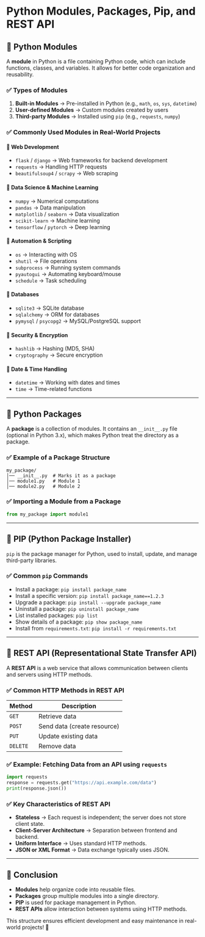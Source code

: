 # Python Modules, Packages, Pip, and REST API

## 🔹 Python Modules
A **module** in Python is a file containing Python code, which can include functions, classes, and variables. It allows for better code organization and reusability.

### ✅ **Types of Modules**
1. **Built-in Modules** → Pre-installed in Python (e.g., `math`, `os`, `sys`, `datetime`)
2. **User-defined Modules** → Custom modules created by users
3. **Third-party Modules** → Installed using `pip` (e.g., `requests`, `numpy`)

### ✅ **Commonly Used Modules in Real-World Projects**

#### 🔹 Web Development
- `flask` / `django` → Web frameworks for backend development
- `requests` → Handling HTTP requests
- `beautifulsoup4` / `scrapy` → Web scraping

#### 🔹 Data Science & Machine Learning
- `numpy` → Numerical computations
- `pandas` → Data manipulation
- `matplotlib` / `seaborn` → Data visualization
- `scikit-learn` → Machine learning
- `tensorflow` / `pytorch` → Deep learning

#### 🔹 Automation & Scripting
- `os` → Interacting with OS
- `shutil` → File operations
- `subprocess` → Running system commands
- `pyautogui` → Automating keyboard/mouse
- `schedule` → Task scheduling

#### 🔹 Databases
- `sqlite3` → SQLite database
- `sqlalchemy` → ORM for databases
- `pymysql` / `psycopg2` → MySQL/PostgreSQL support

#### 🔹 Security & Encryption
- `hashlib` → Hashing (MD5, SHA)
- `cryptography` → Secure encryption

#### 🔹 Date & Time Handling
- `datetime` → Working with dates and times
- `time` → Time-related functions

---

## 🔹 Python Packages
A **package** is a collection of modules. It contains an `__init__.py` file (optional in Python 3.x), which makes Python treat the directory as a package.

### ✅ **Example of a Package Structure**
```
my_package/
│── __init__.py  # Marks it as a package
│── module1.py   # Module 1
│── module2.py   # Module 2
```

### ✅ **Importing a Module from a Package**
```python
from my_package import module1
```

---

## 🔹 PIP (Python Package Installer)
`pip` is the package manager for Python, used to install, update, and manage third-party libraries.

### ✅ **Common `pip` Commands**
- Install a package: `pip install package_name`
- Install a specific version: `pip install package_name==1.2.3`
- Upgrade a package: `pip install --upgrade package_name`
- Uninstall a package: `pip uninstall package_name`
- List installed packages: `pip list`
- Show details of a package: `pip show package_name`
- Install from `requirements.txt`: `pip install -r requirements.txt`

---

## 🔹 REST API (Representational State Transfer API)
A **REST API** is a web service that allows communication between clients and servers using HTTP methods.

### ✅ **Common HTTP Methods in REST API**
| Method | Description |
|--------|-------------|
| `GET`  | Retrieve data |
| `POST` | Send data (create resource) |
| `PUT`  | Update existing data |
| `DELETE` | Remove data |

### ✅ **Example: Fetching Data from an API using `requests`**
```python
import requests
response = requests.get("https://api.example.com/data")
print(response.json())
```

### ✅ **Key Characteristics of REST API**
- **Stateless** → Each request is independent; the server does not store client state.
- **Client-Server Architecture** → Separation between frontend and backend.
- **Uniform Interface** → Uses standard HTTP methods.
- **JSON or XML Format** → Data exchange typically uses JSON.

---

## 🔹 Conclusion
- **Modules** help organize code into reusable files.
- **Packages** group multiple modules into a single directory.
- **PIP** is used for package management in Python.
- **REST APIs** allow interaction between systems using HTTP methods.

This structure ensures efficient development and easy maintenance in real-world projects! 🚀

